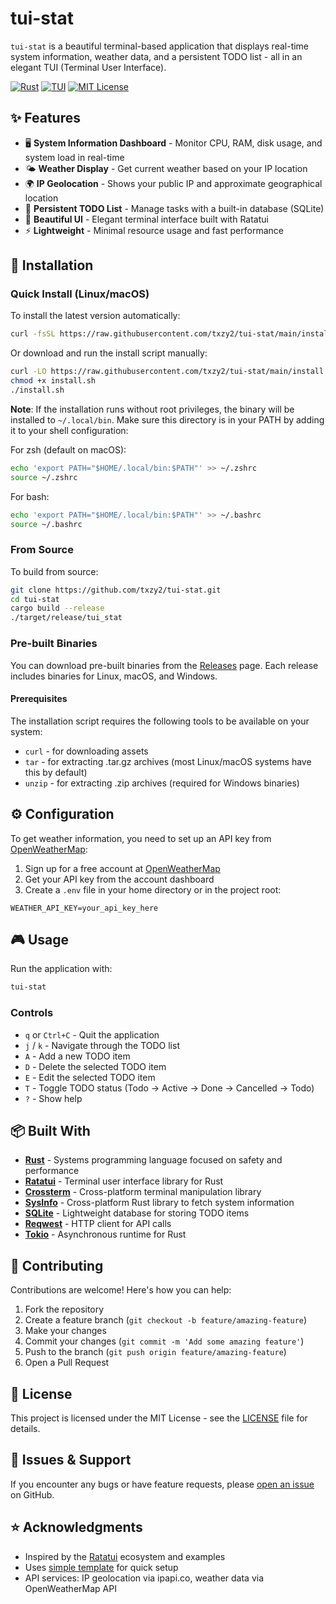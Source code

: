 # tui-stat

`tui-stat` is a beautiful terminal-based application that displays real-time system information, weather data, and a persistent TODO list - all in an elegant TUI (Terminal User Interface).

[![Rust](https://img.shields.io/badge/rust-%23000000.svg?style=for-the-badge&logo=rust&logoColor=white)](https://www.rust-lang.org/)
[![TUI](https://img.shields.io/badge/TUI-ncurses-blue?style=for-the-badge)](https://en.wikipedia.org/wiki/Text-based_user_interface)
[![MIT License](https://img.shields.io/github/license/txzy2/tui-stat?style=for-the-badge)](https://github.com/txzy2/tui-stat/blob/main/LICENSE)

## ✨ Features

- 🖥️ **System Information Dashboard** - Monitor CPU, RAM, disk usage, and system load in real-time
- 🌤️ **Weather Display** - Get current weather based on your IP location
- 🌍 **IP Geolocation** - Shows your public IP and approximate geographical location
- 📝 **Persistent TODO List** - Manage tasks with a built-in database (SQLite)
- 🎨 **Beautiful UI** - Elegant terminal interface built with Ratatui
- ⚡ **Lightweight** - Minimal resource usage and fast performance

## 🚀 Installation

### Quick Install (Linux/macOS)

To install the latest version automatically:

```bash
curl -fsSL https://raw.githubusercontent.com/txzy2/tui-stat/main/install.sh | bash
```

Or download and run the install script manually:

```bash
curl -LO https://raw.githubusercontent.com/txzy2/tui-stat/main/install.sh
chmod +x install.sh
./install.sh
```

**Note**: If the installation runs without root privileges, the binary will be installed to `~/.local/bin`. Make sure this directory is in your PATH by adding it to your shell configuration:

For zsh (default on macOS):
```bash
echo 'export PATH="$HOME/.local/bin:$PATH"' >> ~/.zshrc
source ~/.zshrc
```

For bash:
```bash
echo 'export PATH="$HOME/.local/bin:$PATH"' >> ~/.bashrc
source ~/.bashrc
```

### From Source

To build from source:

```bash
git clone https://github.com/txzy2/tui-stat.git
cd tui-stat
cargo build --release
./target/release/tui_stat
```

### Pre-built Binaries

You can download pre-built binaries from the [Releases](https://github.com/txzy2/tui-stat/releases) page.
Each release includes binaries for Linux, macOS, and Windows.

#### Prerequisites

The installation script requires the following tools to be available on your system:
- `curl` - for downloading assets
- `tar` - for extracting .tar.gz archives (most Linux/macOS systems have this by default)
- `unzip` - for extracting .zip archives (required for Windows binaries)

## ⚙️ Configuration

To get weather information, you need to set up an API key from [OpenWeatherMap](https://openweathermap.org/api):

1. Sign up for a free account at [OpenWeatherMap](https://openweathermap.org/api)
2. Get your API key from the account dashboard
3. Create a `.env` file in your home directory or in the project root:

```env
WEATHER_API_KEY=your_api_key_here
```

## 🎮 Usage

Run the application with:

```bash
tui-stat
```

### Controls

- `q` or `Ctrl+C` - Quit the application
- `j` / `k` - Navigate through the TODO list
- `A` - Add a new TODO item
- `D` - Delete the selected TODO item
- `E` - Edit the selected TODO item
- `T` - Toggle TODO status (Todo → Active → Done → Cancelled → Todo)
- `?` - Show help

## 📦 Built With

- [**Rust**](https://www.rust-lang.org/) - Systems programming language focused on safety and performance
- [**Ratatui**](https://ratatui.rs/) - Terminal user interface library for Rust
- [**Crossterm**](https://github.com/crossterm-rs/crossterm) - Cross-platform terminal manipulation library
- [**SysInfo**](https://github.com/GuillaumeGomez/sysinfo) - Cross-platform Rust library to fetch system information
- [**SQLite**](https://www.sqlite.org/) - Lightweight database for storing TODO items
- [**Reqwest**](https://github.com/seanmonstar/reqwest) - HTTP client for API calls
- [**Tokio**](https://tokio.rs/) - Asynchronous runtime for Rust

## 🤝 Contributing

Contributions are welcome! Here's how you can help:

1. Fork the repository
2. Create a feature branch (`git checkout -b feature/amazing-feature`)
3. Make your changes
4. Commit your changes (`git commit -m 'Add some amazing feature'`)
5. Push to the branch (`git push origin feature/amazing-feature`)
6. Open a Pull Request

## 📄 License

This project is licensed under the MIT License - see the [LICENSE](LICENSE) file for details.

## 🐛 Issues & Support

If you encounter any bugs or have feature requests, please [open an issue](https://github.com/txzy2/tui-stat/issues) on GitHub.

## ⭐ Acknowledgments

- Inspired by the [Ratatui](https://ratatui.rs/) ecosystem and examples
- Uses [simple template](https://github.com/ratatui/templates/tree/main/simple) for quick setup
- API services: IP geolocation via ipapi.co, weather data via OpenWeatherMap API
